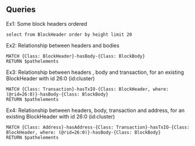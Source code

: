 ## Queries 

Ex1: Some block headers ordered
```roomsql
select from BlockHeader order by height limit 20
```

Ex2: Relationship between headers and bodies
```roomsql
MATCH {Class: BlockHeader}-hasBody-{Class: BlockBody}
RETURN $pathelements
```

Ex3: Relationship between headers , body and transaction, for an existing BlockHeader with id 26:0 (id:cluster)

```roomsql
MATCH {Class: Transaction}-hasTxIO-{Class: BlockHeader, where: (@rid=26:0)}-hasBody-{Class: BlockBody}
RETURN $pathelements
```

Ex4: Relationship between headers, body, transaction and address, for an existing BlockHeader with id 26:0 (id:cluster)

```roomsql
MATCH {Class: Address}-hasAddress-{Class: Transaction}-hasTxIO-{Class: BlockHeader, where: (@rid=26:0)}-hasBody-{Class: BlockBody}
RETURN $pathelements
```